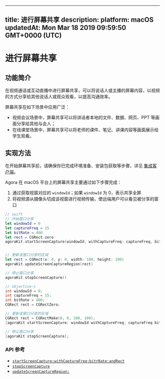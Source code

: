 
---
title: 进行屏幕共享
description: 
platform: macOS
updatedAt: Mon Mar 18 2019 09:59:50 GMT+0000 (UTC)
---
# 进行屏幕共享
## 功能简介
在视频通话或互动直播中进行屏幕共享，可以将说话人或主播的屏幕内容，以视频的方式分享给其他说话人或观众观看，以提高沟通效率。

屏幕共享在如下场景中应用广泛：

- 视频会议场景中，屏幕共享可以将讲话者本地的文件、数据、网页、PPT 等画面分享给其他与会人；
- 在线课堂场景中，屏幕共享可以将老师的课件、笔记、讲课内容等画面展示给学生观看。

## 实现方法

在开始屏幕共享前，请确保你已完成环境准备、安装包获取等步骤，详见 [集成客户端](../../cn/Interactive%20Broadcast/mac_video.md)。

Agora 在 macOS 平台上的屏幕共享主要通过如下步骤完成：
1. 通过获取视窗对应的 `windowId`；如果 `windowId` 为 0，表示共享全屏
2. 将视频源从摄像头切成该视窗进行视频传输，使远端用户可以看见被分享的窗口

```swift
// swift
// 开始窗口分享
let windowId = 0
let captureFreq = 15
let bitRate = 400
let rect = CGRect.zero
agoraKit.startScreenCapture(windowId, withCaptureFreq: captureFreq, bitRate: bitRate, andRect: rect)


// 更新该窗口分享的区域
let rect = CGRect(x: 0, y: 0, width: 100, height: 100)
agoraKit.updateScreenCaptureRegion(rect)

// 停止窗口分享
agoraKit.stopScreenCapture()
```

```objective-c
// objective-c
int windowId = 0;
int captureFreq = 15;
int bitRate = 400;
CGRect rect = CGRectZero;

// 更新该窗口分享的区域
CGRect rect = CGRectMake(0, 0, 100, 100);
[agoraKit startScreenCapture: windowId withCaptureFreq: captureFreq bitRate:(NSInteger)bitRate andRect: rect];  

// 停止窗口分享
[agoraKit stopScreenCapture];
```

### API 参考
* [`startScreenCapture:withCaptureFreq:bitrRate:andRect`](https://docs.agora.io/cn/Interactive%20Broadcast/API%20Reference/oc/Classes/AgoraRtcEngineKit.html#//api/name/startScreenCapture:withCaptureFreq:bitRate:andRect:)
* [`stopScreenCapture`](https://docs.agora.io/cn/Interactive%20Broadcast/API%20Reference/oc/Classes/AgoraRtcEngineKit.html#//api/name/stopScreenCapture)
* [`updateScreenCaptureRegion:`](https://docs.agora.io/cn/Interactive%20Broadcast/API%20Reference/oc/Classes/AgoraRtcEngineKit.html#//api/name/updateScreenCaptureRegion:)

